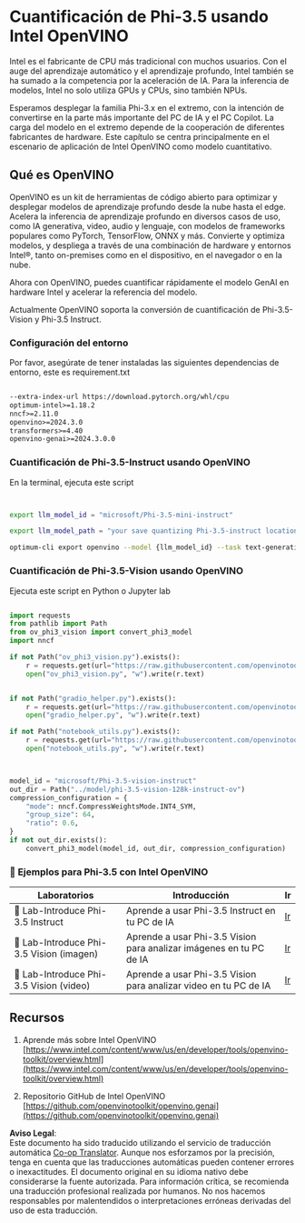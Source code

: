<!--
CO_OP_TRANSLATOR_METADATA:
{
  "original_hash": "3139a6a82f357a9f90f1fe51c4caf65a",
  "translation_date": "2025-05-07T10:46:27+00:00",
  "source_file": "md/01.Introduction/04/UsingIntelOpenVINOQuantifyingPhi.md",
  "language_code": "es"
}
-->
# **Cuantificación de Phi-3.5 usando Intel OpenVINO**

Intel es el fabricante de CPU más tradicional con muchos usuarios. Con el auge del aprendizaje automático y el aprendizaje profundo, Intel también se ha sumado a la competencia por la aceleración de IA. Para la inferencia de modelos, Intel no solo utiliza GPUs y CPUs, sino también NPUs.

Esperamos desplegar la familia Phi-3.x en el extremo, con la intención de convertirse en la parte más importante del PC de IA y el PC Copilot. La carga del modelo en el extremo depende de la cooperación de diferentes fabricantes de hardware. Este capítulo se centra principalmente en el escenario de aplicación de Intel OpenVINO como modelo cuantitativo.

## **Qué es OpenVINO**

OpenVINO es un kit de herramientas de código abierto para optimizar y desplegar modelos de aprendizaje profundo desde la nube hasta el edge. Acelera la inferencia de aprendizaje profundo en diversos casos de uso, como IA generativa, video, audio y lenguaje, con modelos de frameworks populares como PyTorch, TensorFlow, ONNX y más. Convierte y optimiza modelos, y despliega a través de una combinación de hardware y entornos Intel®, tanto on-premises como en el dispositivo, en el navegador o en la nube.

Ahora con OpenVINO, puedes cuantificar rápidamente el modelo GenAI en hardware Intel y acelerar la referencia del modelo.

Actualmente OpenVINO soporta la conversión de cuantificación de Phi-3.5-Vision y Phi-3.5 Instruct.

### **Configuración del entorno**

Por favor, asegúrate de tener instaladas las siguientes dependencias de entorno, este es requirement.txt

```txt

--extra-index-url https://download.pytorch.org/whl/cpu
optimum-intel>=1.18.2
nncf>=2.11.0
openvino>=2024.3.0
transformers>=4.40
openvino-genai>=2024.3.0.0

```

### **Cuantificación de Phi-3.5-Instruct usando OpenVINO**

En la terminal, ejecuta este script

```bash


export llm_model_id = "microsoft/Phi-3.5-mini-instruct"

export llm_model_path = "your save quantizing Phi-3.5-instruct location"

optimum-cli export openvino --model {llm_model_id} --task text-generation-with-past --weight-format int4 --group-size 128 --ratio 0.6  --sym  --trust-remote-code {llm_model_path}


```

### **Cuantificación de Phi-3.5-Vision usando OpenVINO**

Ejecuta este script en Python o Jupyter lab

```python

import requests
from pathlib import Path
from ov_phi3_vision import convert_phi3_model
import nncf

if not Path("ov_phi3_vision.py").exists():
    r = requests.get(url="https://raw.githubusercontent.com/openvinotoolkit/openvino_notebooks/latest/notebooks/phi-3-vision/ov_phi3_vision.py")
    open("ov_phi3_vision.py", "w").write(r.text)


if not Path("gradio_helper.py").exists():
    r = requests.get(url="https://raw.githubusercontent.com/openvinotoolkit/openvino_notebooks/latest/notebooks/phi-3-vision/gradio_helper.py")
    open("gradio_helper.py", "w").write(r.text)

if not Path("notebook_utils.py").exists():
    r = requests.get(url="https://raw.githubusercontent.com/openvinotoolkit/openvino_notebooks/latest/utils/notebook_utils.py")
    open("notebook_utils.py", "w").write(r.text)



model_id = "microsoft/Phi-3.5-vision-instruct"
out_dir = Path("../model/phi-3.5-vision-128k-instruct-ov")
compression_configuration = {
    "mode": nncf.CompressWeightsMode.INT4_SYM,
    "group_size": 64,
    "ratio": 0.6,
}
if not out_dir.exists():
    convert_phi3_model(model_id, out_dir, compression_configuration)

```

### **🤖 Ejemplos para Phi-3.5 con Intel OpenVINO**

| Laboratorios    | Introducción | Ir |
| -------- | ------- |  ------- |
| 🚀 Lab-Introduce Phi-3.5 Instruct  | Aprende a usar Phi-3.5 Instruct en tu PC de IA    |  [Ir](../../../../../code/09.UpdateSamples/Aug/intel-phi35-instruct-zh.ipynb)    |
| 🚀 Lab-Introduce Phi-3.5 Vision (imagen) | Aprende a usar Phi-3.5 Vision para analizar imágenes en tu PC de IA      |  [Ir](../../../../../code/09.UpdateSamples/Aug/intel-phi35-vision-img.ipynb)    |
| 🚀 Lab-Introduce Phi-3.5 Vision (video)   | Aprende a usar Phi-3.5 Vision para analizar video en tu PC de IA    |  [Ir](../../../../../code/09.UpdateSamples/Aug/intel-phi35-vision-video.ipynb)    |

## **Recursos**

1. Aprende más sobre Intel OpenVINO [https://www.intel.com/content/www/us/en/developer/tools/openvino-toolkit/overview.html](https://www.intel.com/content/www/us/en/developer/tools/openvino-toolkit/overview.html)

2. Repositorio GitHub de Intel OpenVINO [https://github.com/openvinotoolkit/openvino.genai](https://github.com/openvinotoolkit/openvino.genai)

**Aviso Legal**:  
Este documento ha sido traducido utilizando el servicio de traducción automática [Co-op Translator](https://github.com/Azure/co-op-translator). Aunque nos esforzamos por la precisión, tenga en cuenta que las traducciones automáticas pueden contener errores o inexactitudes. El documento original en su idioma nativo debe considerarse la fuente autorizada. Para información crítica, se recomienda una traducción profesional realizada por humanos. No nos hacemos responsables por malentendidos o interpretaciones erróneas derivadas del uso de esta traducción.